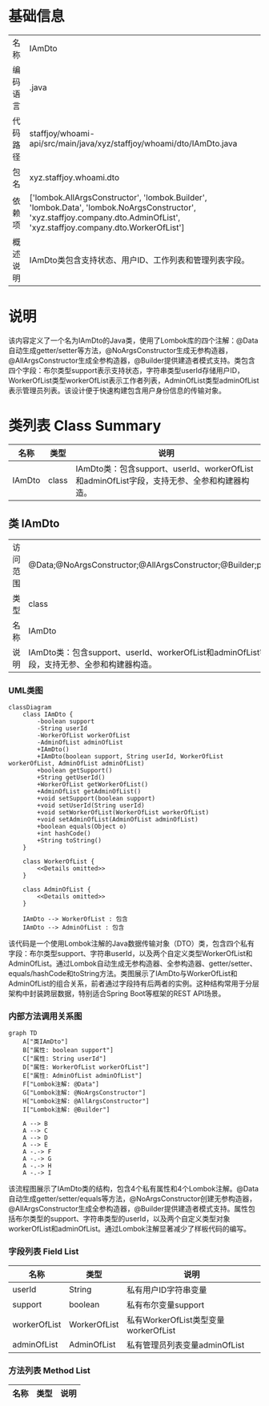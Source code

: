 # 基础信息

|      |      |
|------|------|
| 名称 | IAmDto |
| 编码语言 | .java |
| 代码路径 | staffjoy/whoami-api/src/main/java/xyz/staffjoy/whoami/dto/IAmDto.java |
| 包名 | xyz.staffjoy.whoami.dto |
| 依赖项 | ['lombok.AllArgsConstructor', 'lombok.Builder', 'lombok.Data', 'lombok.NoArgsConstructor', 'xyz.staffjoy.company.dto.AdminOfList', 'xyz.staffjoy.company.dto.WorkerOfList'] |
| 概述说明 | IAmDto类包含支持状态、用户ID、工作列表和管理列表字段。 |

# 说明

该内容定义了一个名为IAmDto的Java类，使用了Lombok库的四个注解：@Data自动生成getter/setter等方法，@NoArgsConstructor生成无参构造器，@AllArgsConstructor生成全参构造器，@Builder提供建造者模式支持。类包含四个字段：布尔类型support表示支持状态，字符串类型userId存储用户ID，WorkerOfList类型workerOfList表示工作者列表，AdminOfList类型adminOfList表示管理员列表。该设计便于快速构建包含用户身份信息的传输对象。

# 类列表 Class Summary

| 名称   | 类型  | 说明 |
|-------|------|-------------|
| IAmDto | class | IAmDto类：包含support、userId、workerOfList和adminOfList字段，支持无参、全参和构建器构造。 |



## 类 IAmDto

|      |      |
|------|------|
| 访问范围 | @Data;@NoArgsConstructor;@AllArgsConstructor;@Builder;public |
| 类型 | class |
| 名称 | IAmDto |
| 说明 | IAmDto类：包含support、userId、workerOfList和adminOfList字段，支持无参、全参和构建器构造。 |


### UML类图

```mermaid
classDiagram
    class IAmDto {
        -boolean support
        -String userId
        -WorkerOfList workerOfList
        -AdminOfList adminOfList
        +IAmDto()
        +IAmDto(boolean support, String userId, WorkerOfList workerOfList, AdminOfList adminOfList)
        +boolean getSupport()
        +String getUserId()
        +WorkerOfList getWorkerOfList()
        +AdminOfList getAdminOfList()
        +void setSupport(boolean support)
        +void setUserId(String userId)
        +void setWorkerOfList(WorkerOfList workerOfList)
        +void setAdminOfList(AdminOfList adminOfList)
        +boolean equals(Object o)
        +int hashCode()
        +String toString()
    }

    class WorkerOfList {
        <<Details omitted>>
    }

    class AdminOfList {
        <<Details omitted>>
    }

    IAmDto --> WorkerOfList : 包含
    IAmDto --> AdminOfList : 包含
```

该代码是一个使用Lombok注解的Java数据传输对象（DTO）类，包含四个私有字段：布尔类型support、字符串userId，以及两个自定义类型WorkerOfList和AdminOfList。通过Lombok自动生成无参构造器、全参构造器、getter/setter、equals/hashCode和toString方法。类图展示了IAmDto与WorkerOfList和AdminOfList的组合关系，前者通过字段持有后两者的实例。这种结构常用于分层架构中封装跨层数据，特别适合Spring Boot等框架的REST API场景。


### 内部方法调用关系图

```mermaid
graph TD
    A["类IAmDto"]
    B["属性: boolean support"]
    C["属性: String userId"]
    D["属性: WorkerOfList workerOfList"]
    E["属性: AdminOfList adminOfList"]
    F["Lombok注解: @Data"]
    G["Lombok注解: @NoArgsConstructor"]
    H["Lombok注解: @AllArgsConstructor"]
    I["Lombok注解: @Builder"]

    A --> B
    A --> C
    A --> D
    A --> E
    A -.-> F
    A -.-> G
    A -.-> H
    A -.-> I
```

该流程图展示了IAmDto类的结构，包含4个私有属性和4个Lombok注解。@Data自动生成getter/setter/equals等方法，@NoArgsConstructor创建无参构造器，@AllArgsConstructor生成全参构造器，@Builder提供建造者模式支持。属性包括布尔类型的support、字符串类型的userId，以及两个自定义类型对象workerOfList和adminOfList。通过Lombok注解显著减少了样板代码的编写。

### 字段列表 Field List

| 名称  | 类型  | 说明 |
|-------|-------|------|
| userId | String | 私有用户ID字符串变量 |
| support | boolean | 私有布尔变量support |
| workerOfList | WorkerOfList | 私有WorkerOfList类型变量workerOfList |
| adminOfList | AdminOfList | 私有管理员列表变量adminOfList |

### 方法列表 Method List

| 名称  | 类型  | 说明 |
|-------|-------|------|




